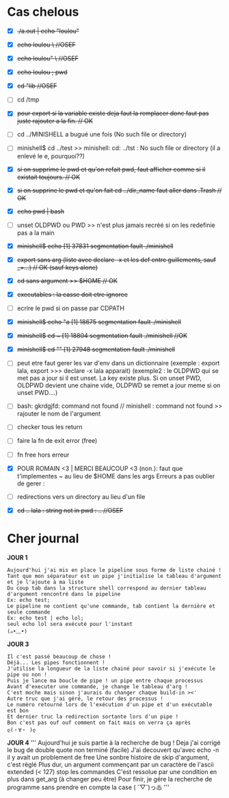 # Cas chelous

- [x] ~~./a.out | echo "loulou"~~
- [x] ~~echo loulou \ //OSEF~~
- [x] ~~echo loulou" \ //OSEF~~
- [x] ~~echo loulou \; pwd~~
- [x] ~~cd "lib //OSEF~~
- [ ] cd /tmp
- [x] ~~pour export si la variable existe deja faut la remplacer donc faut pas juste rajouter a la fin. // OK~~
- [ ] cd ../MINISHELL a bugué une fois (No such file or directory)
- [ ] minishell$ cd ../test >> minishell: cd: ../tst : No such file or directory (il a enlevé le e, pourquoi??)
- [x] ~~si on supprime le pwd et qu'on refait pwd, faut afficher comme si il existait toujours. // OK~~
- [x] ~~si on supprine le pwd et qu'on fait cd ../dir_name faut aller dans .Trash // OK~~
- [x] ~~echo pwd | bash~~
- [ ] unset OLDPWD ou PWD >> n'est plus jamais recréé si on les redefinie pas a la main
- [x] ~~minishell$ echo 
[1]    37831 segmentation fault  ./minishell~~
- [x] ~~export sans arg (liste avec declare -x et les def entre guillements, sauf _=...) // OK (sauf keys alone)~~
- [x] ~~cd sans argument >> $HOME // OK~~
- [x] ~~executables : la casse doit etre ignoree~~
- [ ] ecrire le pwd si on passe par CDPATH
- [x] ~~minishell$ echo "a
[1]    18675 segmentation fault  ./minishell~~
- [x] ~~minishell$ cd ~
[1]    18804 segmentation fault  ./minishell //OK~~
- [x] ~~minishell$ cd ""
[1]    27948 segmentation fault  ./minishell~~
- [ ] peut etre faut gerer les var d'env dans un dictionnaire (exemple : export lala, export >>> declare -x lala apparait) (exemple2 : le OLDPWD qui se met pas a jour si il est unset. La key existe plus. Si on unset PWD, OLDPWD devient une chaine vide, OLDPWD se remet a jour meme si on unset PWD....)
- [ ] bash: gkrdgjfd: command not found // minishell : command not found >> rajouter le nom de l'argument
- [ ] checker tous les return
- [ ] faire la fn de exit error (free)
- [ ] fn free hors erreur
- [x] POUR ROMAIN <3 | MERCI BEAUCOUP <3 (non.): faut que t'implementes ~ au lieu de $HOME dans les args
Erreurs a pas oublier de gerer :

- [ ] redirections vers un directory au lieu d'un file
- [x] ~~cd .. lala : string not in pwd : .. //OSEF~~

# Cher journal

**JOUR 1**
```
Aujourd'hui j'ai mis en place le pipeline sous forme de liste chainé !
Tant que mon séparateur est un pipe j'initialise le tableau d'argument et je l'ajoute à ma liste
Du coup tab dans la structure shell correspond au dernier tableau d'argument rencontré dans le pipeline
Ex: echo test;
Le pipeline ne contient qu'une commande, tab contient la dernière et seule commande
Ex: echo test | echo lol;
seul echo lol sera exécuté pour l'instant
(๑•﹏•)
```

**JOUR 3**
```
Il c'est passé beaucoup de chose !
Déjà... Les pipes fonctionnent !
J'utilise la longueur de la liste chainé pour savoir si j'exécute le pipe ou non !
Puis je lance ma boucle de pipe ! un pipe entre chaque processus
Avant d'executer une commande, je change le tableau d'arg !
C'est moche mais sinon j'aurais du changer chaque build-in ><'
Autre truc que j'ai géré, le retour des processus !
Le numéro retourné lors de l'exécution d'un pipe et d'un exécutable est bon
Et dernier truc la redirection sortante lors d'un pipe !
Bon c'est pas ouf ouf comment on fait mais on verra ça après
ლ(・∀・ )ლ
```

**JOUR 4**
'''
Aujourd'hui je suis partie à la recherche de bug !
Deja j'ai corrigé le bug de double quote non terminé (facile)
J'ai decouvert qu'avec echo -n il y avait un problement de free
Une sonbre histoire de skip d'argument, c'est réglé
Plus dur, un argument commençant par un caractère
de l'ascii extended (< 127) stop les commandes
C'est ressolue par une condition en plus dans get_arg (à changer peu être)
Pour finir, je gére la recherche de programme sans prendre en compte la case
( ˘▽˘)っ♨
'''